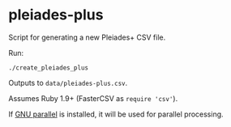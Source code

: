 pleiades-plus
=============

Script for generating a new Pleiades+ CSV file.

Run:

    ./create_pleiades_plus

Outputs to `data/pleiades-plus.csv`.

Assumes Ruby 1.9+ (FasterCSV as `require 'csv'`).

If [GNU parallel](http://www.gnu.org/software/parallel/) is installed, it will be used for parallel processing.